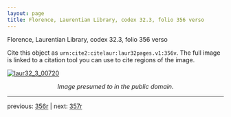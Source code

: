 ```yaml
---
layout: page
title: Florence, Laurentian Library, codex 32.3, folio 356 verso
---
```


Florence, Laurentian Library, codex 32.3, folio 356 verso

Cite this object as `urn:cite2:citelaur:laur32pages.v1:356v`.  The full image is linked to a citation tool you can use to cite regions of the image.

[![laur32_3_00720](http://www.homermultitext.org/iipsrv?IIIF=/project/homer/pyramidal/deepzoom/citelaur/laur32imgs/v1/laur32_3_00720.tif/full/800,/0/default.jpg)](http://www.homermultitext.org/ict2/?urn=urn:cite2:citelaur:laur32imgs.v1:laur32_3_00720) 

<p style="text-align: center; font-style: italic;">Image presumed to in the public domain.</p>

---

previous: [356r](../356r/) | next: [357r](../357r/)